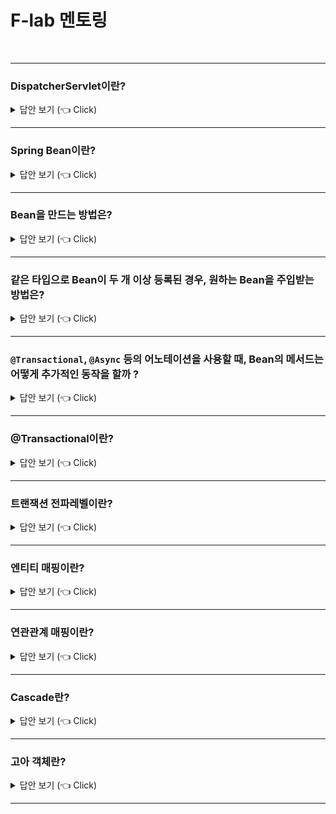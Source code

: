 # F-lab 멘토링
<br>

-----------------------

### DispatcherServlet이란?

<details>
   <summary> 답안 보기 (👈 Click)</summary>
<br />
[참고: https://docs.spring.io/spring-framework/docs/current/javadoc-api/org/springframework/transaction/annotation/Transactional.html] 
+ 
  
</details>


-----------------------

### Spring Bean이란?

<details>
   <summary> 답안 보기 (👈 Click)</summary>
<br />
[참고: 토비의 스프링 p.101] 
+ 빈 또는 빈 오브젝트는 스프링이 IoC 방식으로 관리하는 오브젝트라는 뜻이다. 
  주의할 점은 스프링을 사용하는 애플리케이션에서 만들어지는 모든 오브젝트가 다 빈은 아니라는 사실이다.
  그 중에서 스프링이 직접 그 생성과 제어를 담당하는 오브젝트만을 빈이라고 부른다. 
  
</details>


-----------------------

### Bean을 만드는 방법은?

<details>
   <summary> 답안 보기 (👈 Click)</summary>
<br />
[참고: ] 
+ 개발자가 @Bean 어노테이션을 통해 직접 만드는 방법과 
  스프링 컨테이너가 @ComponentScan을 통해 만드는 방법이 있다. 
  
</details>

-----------------------
### 같은 타입으로 Bean이 두 개 이상 등록된 경우, 원하는 Bean을 주입받는 방법은?

<details>
   <summary> 답안 보기 (👈 Click)</summary>
<br />
[참고: 김영한 스프링 기본] 
+ @Autowired 필드 명 매칭
  @Qualifier -> @Qualifier끼리 매칭 -> 빈 이름 매칭
  @Primary 사용 
  이렇게 3가지 방법이 있다.
  
</details>

-----------------------

### `@Transactional`, `@Async` 등의 어노테이션을 사용할 때, Bean의 메서드는 어떻게 추가적인 동작을 할까 ?

<details>
   <summary> 답안 보기 (👈 Click)</summary>
<br />
[참고: ChatGPT ] 
+ @Transactional과 @Async는 Spring 프레임워크에서 제공하는 어노테이션으로, Bean의 메서드에 추가적인 동작을 할 수 있도록 도와줍니다.

@Transactional:
@Transactional 어노테이션은 메서드 실행을 트랜잭션 내에서 수행하도록 지정합니다. 이 어노테이션을 메서드에 추가하면, 메서드가 호출될 때 Spring은 자동으로 트랜잭션을 시작하고, 메서드가 정상적으로 실행되면 트랜잭션을 커밋(commit)하며, 예외가 발생하면 롤백(rollback)합니다. 따라서 메서드가 여러 개의 데이터베이스 작업 또는 다른 트랜잭션 작업을 수행해야 할 때 유용합니다. @Transactional은 메서드 레벨과 클래스 레벨에서 사용할 수 있습니다. 클래스 레벨에 사용할 경우 해당 클래스의 모든 메서드에 트랜잭션을 적용합니다.

@Async:
@Async 어노테이션은 메서드를 비동기적으로 실행하도록 지정합니다. 즉, 메서드를 호출하면 Spring은 해당 메서드를 별도의 스레드에서 실행하며, 호출자는 메서드의 완료를 기다리지 않고 다음 코드를 실행합니다. 이를 통해 비동기적인 작업을 처리할 수 있으며, 주로 시간이 오래 걸리는 작업이나 외부 서비스 호출 등에 유용합니다. 메서드가 void 형태이거나 Future<T>를 반환하는 경우 사용할 수 있습니다.

이러한 어노테이션을 사용하려면 Spring 애플리케이션에서 다음과 같은 설정이 필요합니다:

@Transactional:

Spring의 트랜잭션 매니저가 적절히 구성되어 있어야 합니다. 일반적으로 @EnableTransactionManagement 어노테이션을 구성 클래스에 추가하여 활성화합니다.
@Async:

Spring의 비동기 실행을 위해 @EnableAsync 어노테이션을 구성 클래스에 추가하여 활성화합니다. 또한, 비동기 작업을 처리할 ThreadPoolTaskExecutor 빈을 구성해야 합니다.
간단한 예시로 @Transactional과 @Async를 함께 사용하는 메서드를 보겠습니다:

java
Copy code
@Service
public class MyService {

    @Autowired
    private MyRepository myRepository;

    @Transactional
    public void doTransactionalMethod() {
        // 여러 데이터베이스 작업을 수행하는 메서드
        // 이 메서드가 예외를 발생시키면 트랜잭션이 롤백됩니다.
        // 그렇지 않으면 커밋됩니다.
    }

    @Async
    public void doAsyncMethod() {
        // 비동기적으로 실행되는 메서드
        // 메서드 호출자는 이 메서드의 실행을 기다리지 않고 다음 코드를 실행합니다.
    }
}
이렇게 하면 Spring은 doTransactionalMethod를 트랜잭션 내에서 실행하고, doAsyncMethod를 비동기적으로 실행합니다.
  
</details>

-----------------------



### @Transactional이란?

<details>
   <summary> 답안 보기 (👈 Click)</summary>
<br />
[참고: https://docs.spring.io/spring-framework/docs/current/javadoc-api/org/springframework/transaction/annotation/Transactional.html] 
+ 개별적인 메소드 혹은 클래스의 트랜잭션 특성을 나타냅니다.
  이것이 클래스 레벨에서 선언되면, 선언된 클래스의 모든 메소드와 서브 클래스에 기본적으로 적용됩니다.
  이것은 클래스 계층 구조의 위쪽, 즉 조상 클래스에는 적용되지 않습니다.
  상속받은 메소드는 서브 클래스 어노테이션에 참여하기 위해서는 지역적으로 재선언되어야 합니다. 
  
</details>


-----------------------

### 트랜잭션 전파레벨이란?

<details>
   <summary> 답안 보기 (👈 Click)</summary>
<br />
[참고: https://www.baeldung.com/spring-transactional-propagation-isolation] 
+ 전파레벨은 우리의 비즈니스 로직 트랜잭션의 경계를 정의합니다. 
  스프링은 우리의 전파레벨 세팅에 따라 트랜잭션을 시작하거나 멈춥니다. 
  스프링은 전파레벨에 따라 TransactionManager::getTransaction을 호출해서
  트랜잭션을 얻거나 생성합니다. 
  이것은 모든 타입의 TransactionManager에 대한 전파를 지원하지만,
  그 중에는 TransactionManager의 특정 구현에 의해서만 지원되는 것이 있습니다. 
  각각의 다른 Propagations와 각각이 어떻게 동작하는지 살펴봅시다.

  (1) Required 전파 레벨
  - Required는 기본 전파 레벨입니다. 스프링은 액티브 트랜잭션이 있는지 확인하고,
    아무것도 없다면, 새로운 것을 만듭니다.
    그렇지 않으면, 비즈니스 로직은 현재 액티브 트랜잭션에 종속됩니다.

  (2) Supports 전파 레벨
  - SUPPORTS는, 스프링이 먼저 액티브 트랜잭션이 있는지 확인하고,
    트랜잭션이 존재한다면, 존재하는 트랜잭션이 사용됩니다.
    트랜잭션이 없다면, 이것은 non-transactional로 실행됩니다.
    
  (3) Mandatory 전파 레벨
  - MANDATORY는, 스프링이 먼저 액티브 트랜잭션이 있는지 확인하고,
    트랜잭션이 존재한다면, 존재하는 트랜잭션이 사용됩니다.
    만약 트랜잭션이 없다면, 스프링은 Exception을 던집니다.
    
  (4) Never 전파 레벨
  - Never는, 스프링이 먼저 액티브 트랜잭션이 있는지 확인하고,
    트랜잭션이 존재한다면, 스프링은 Exception을 던집니다.

  (5) Not Supported 전파 레벨
  - Not Supported 전파 레벨은, 만약 현재 트랜잭션이 존재한다면,
    스프링이 그것을 멈추고, 비즈니스 로직이 트랜잭션 없이 실행됩니다.

  (6) Requires new 전파 레벨 
  - Required_new 전파 레벨은, 스프링은 현재 트랜잭션이 존재한다면 중지하고,
    새로운 것을 만듭니다. 
</details>


-----------------------

### 엔티티 매핑이란?

<details>
   <summary> 답안 보기 (👈 Click)</summary>
<br />
[참고: 자바 ORM 표준 JPA 프로그래밍 p.122] 
+ JPA를 사용하는데 가장 중요한 일은 엔티티와 테이블을 정확히 매핑하는 것입니다. 
  따라서 매핑 어노테이션을 숙지하고 사용해야 합니다. 
  JPA는 다양한 매핑 어노테이션을 지원하는데 크게 4가지로 분류할 수 있습니다. 
  오른쪽에는 대표 어노테이션들을 적어보았습니다. 

  (1) 객체와 테이블 매핑
  - @Entity, @Table
  (2) 기본 키 매핑
  - @Id
  (3) 필드와 컬럼 매핑
  - @Column  
  (4) 연관관계 매핑
  - @ManyToOne, @JoinColumn

(1) @Entity 
- JPA를 사용해서 테이블과 매핑할 클래스는 @Entity 어노테이션을 필수로 붙여야 합니다.
  @Entity가 붙은 클래스는 JPA가 관리하는 것으로, 엔티티라 부릅니다.

  @Entity 적용 시 주의사항은 다음과 같습니다.
  - 기본 생성자는 필수다(파라미터가 없는 public 또는 protected 생성자)
  - final 클래스, enum, interface, inner 클래스에는 사용할 수 없다
  - 저장할 필드에 final을 사용하면 안된다.
    
  JPA가 엔티티 객체를 생성할 때, 기본 생성자를 사용하므로 이 생성자는 반드시 있어야 한다
  자바는 생성자가 하나도 없으면 다음과 같은 기본 생성자를 자동으로 만든다.
  public Member(){} // 기본 생성자
  문제는 다음과 같이 생성자를 하나 이상 만들면 자바는 기본 생성자를 자동으로 만들지 않는다.
  이때는 기본 생성자를 직접 만들어야 한다.

(2) @Table
- @Table은 엔티티와 매핑할 테이블을 지정한다. 생략하면 매핑한 에닡티 이름을
  테이블 이름으로 사용한다.

(3) @Column
- @Column은 객체 필드를 테이블 칼럼에 매핑한다. 가장 많이 사용되고 기능도 많다.
  속성 중에 name, nullable이 주로 사용되고 나머지는 잘 사용되지 않는 편이다.
  
  
</details>


-----------------------

### 연관관계 매핑이란?

<details>
   <summary> 답안 보기 (👈 Click)</summary>
<br />
[참고: 자바 ORM 표준 JPA 프로그래밍 p.122] 
+ 엔티티들은 대부분 다른 엔티티와 연관관계가 있다. 
  예를 들어, 주문 엔티티는 어떤 상품을 주문했는지 알기 위해 상품 엔티티와 연관관계가 있고,
  상품 엔티티는 카테고리, 재고 등 또 다른 엔티티와 관계가 있다. 
  그런데 객체는 참조(주소)를 사용해서 관계를 맺고 테이블은 외래 키를 사용해서 관계를 맺는다. 
  이 둘은 완전히 다른 특징을 가진다. 
  객체 관계 매핑(ORM)에서 가장 어려운 부분이 바로 객체 연관관계와 테이블 연관관계를 매핑하는 일이다. 
  객체의 참조와 테이블의 외래 키를 매핑하는 것이 이 장의 목표다. 

  시작하기 전에 연관관계 매핑을 이해하기 위한 핵심 키워드를 정리해보았다. 
  진행하면서 하나씩 이해해보자. 
  (1) 방향
  - 단방향, 양방향이 있다. 예를 들어 회원과 팀이 관계가 있을 때, 회원 -> 팀 또는 팀 -> 회원 둘 중 한 쪽만 참조하는 것을
    단방향 관계라 하고, 회원 -> 팀, 팀 -> 회원 양쪽 모두 서로 참조하는 것을 양방향 관계라 한다.
    방향은 객체관계에만 존재하고, 테이블 관계는 항상 양방향이다. 

  (2) 다중성
  - 다대일(N:1), 일대다(1:N), 일대일(1:1), 다대다(N:M) 다중성이 있다.
    예를 들어, 회원과 팀이 있을 때 여러 회원은 한 팀에 속하므로 회원과 팀은 다대일 관계다. 
    반대로 한 팀에 여러 회원이 소속될 수 있으므로 팀과 회원은 일대다 관계다.

  (3) 연관관계의 주인
  - 객체를 양방향 연관관계로 만들면 연관관계의 주인을 정해야 한다. 
  
</details>


-----------------------

### Cascade란?

<details>
   <summary> 답안 보기 (👈 Click)</summary>
<br />
[참고: 자바 ORM 표준 JPA 프로그래밍  ] 
+ 특정 엔티티를 영속 상태로 만들 때, 연관된 엔티티도 함께 영속 상태로 만들고 싶으면,
  영속성 전이(transitive persistence) 기능을 사용하면 됩니다. 
  JPA는 CASCADE 옵션으로 영속성 전이를 제공합니다.
  쉽게 말해서 영속성 전이를 사용하면 부모 엔티티를 저장할 때, 자식 엔티티도 함께 저장할 수 있습니다. 

  예제 8.14의 부모 엔티티가 예제 8.15의 여러 자식 엔티티를 가지고 있습니다. 
  JPA에서 엔티티를 저장할 때 연관된 모든 엔티티는 영속 상태여야 합니다. 
  따라서 예제를 보면 부모 엔티티를 영속 상태로 만들고 자식 엔티티도 각각 영속 상태로 만듭니다.
  이럴 때, 영속성 전이를 사용하면 부모만 영속 상태로 만들면 연관된 자식까지 한 번에 영속 상태로 만들 수 있습니다. 

  1) 영속성 전이: 저장 
  영속성 전이를 활성화하는 CASCADE 옵션을 적용해보자. 
  부모를 영속화 할 때 연관된 자식들도 함께 영속화하라고 cascade = CascadeType.PERSIST 옵션을 설정했다.
  이 옵션을 적용하면 예제 8.17처럼 간편하게 부모와 자식 엔티티를 한 번에 영속화할 수 있다. 
  부모만 영속화하면 CascadeType.PERSIST로 설정한 자식 엔티티까지 함께 영속화해서 저장한다.
  데이터베이스에 입력된 데이터를 확인해보자. 

  SELECT * FROM CHILD

  이 코드의 쿼리 결과를 보면 데이터가 정상적으로 2건 입력된 것을 확인할 수 있다.
  쿼리 결과는 표 8.1과 같다. 
  영속성 전이는 연관관계를 매핑하는 것과는 아무 관련이 없다.
  단지 엔티티를 영속화할 때 연관된 엔티티도 같이 영속화하는 편리함을 제공할 뿐이다. 
  그래서 예제 8.17을 보면 양방향 연관관계를 추가한 다음 영속 상태로 만든 것을 확인할 수 있다. 

  2) 영속성 전이: 삭제 
  - 방금 저장한 부모와 자식 엔티티를 모두 제거하려면 다음 코드와 같이 각각의 엔티티를 하나씩 제거해야 한다. 
    영속성 전이는 엔티티를 삭제할 때도 사용할 수 있다.
    CascadeType.REMOVE로 설정하고 다음 코드처럼 부모 엔티티만 삭제하면 연관된 자식 엔티티도 함께 삭제된다.
     
    Parent findParent = em.find(PArent.class, 1L);
    em.remove(findParent);

    코드를 실행하면 DELETE SQL을 3번 실행하고 부모는 물론 연관된 자식도 모두 삭제한다. 
    삭제 순서는 외래 키 제약조건을 고려해서 자식을 먼저 삭제하고 부모를 삭제한다. 

    만약 CascadeType.REMOVE를 설정하지 않고 이 코드를 실행하면 어떻게 될까?
    그러면 부모 엔티티만 삭제된다. 하지만 데이터베이스의 부모 로우를 삭제하는 순간
    자식 테이블에 걸려 있는 외래 키 제약조건으로 인해,
    데이터베이스에서 외래 키 무결성 예외가 발생한다.

  3) CASCADE의 종류
  - 예제 8.18의 CascadeType 코드를 보면 다양한 옵션이 있는 것을 확인할 수 있다.
    public enum CascadeType{
       ALL,
       PERSIST,
       MERGE,
       REMOVE,
       REFRESH,
       DETACH
    }

  - 다음처럼 여러 속성을 같이 사용할 수 있다.
    cascade = {CascadeType.PERSIST, CascadeType.REMOVE}

    참고로 CascadeType.PERSIST, CascadeType.REMOVE는 em.persist(), em.remove()를 실행할 때,
    바로 전이가 발생하지 않고 플러시를 호출할 때 전이가 발생한다. 
</details>


-----------------------

### 고아 객체란?

<details>
   <summary> 답안 보기 (👈 Click)</summary>
<br />
[참고: 자바 ORM 표준 JPA 프로그래밍 p.311] 
+ JPA는 부모 엔티티와 연관관계가 끊어진 자식 엔티티를 자동으로 삭제하는 기능을 제공하는데,
  이것을 고아 객체(ORPHAN) 제거라 한다.
  이 기능을 사용해서 부모 엔티티의 컬렉션에서 자식 엔티티의 참조만 제거하면,
  자식 엔티티가 자동으로 삭제되도록 해보자. 

  ```
  @Entity
  public class Parent{

    @Id @GeneratedValue 
    private Long id;

    @OneToMany(mappedBy="parent", orphanRemoval=true)
    private List<Child> children = new ArrayList<Child>();

  ```

  예제 8.19를 보면 고아 객체 제거 기능을 활성화 하기 위해 컬렉션에 orphanRemoval=true를 설정하자.
  이제 컬렉션에서 제거한 엔티티는 자동으로 삭제된다. 
  다음 사용 코드를 보자. 
  Parent parent1 = em.find(Parent.class, id);
  parent1.getChildren().remove(0); // 자식 엔티티를 컬렉션에서 제거 

  실행 결과 SQL은 다음과 같다.
  DELETE FROM CHILD WHERE ID=?

  사용 코드를 보면 컬렉션에서 첫 번째 자식을 제거했다. 
  orphanRemoval=true 옵션으로 인해 컬렉션에서 엔티티를 제거하면 데이터베이스의 데이터도 삭제된다.
  고아 객체 제거 기능은 영속성 컨텍스트를 플러시할 때 적용되므로 플러시 시점에 DELETE SQL이 실행된다. 
  모든 자식 엔티티를 제거하려면 다음 코드처럼 컬렉션을 비우면 된다. 
  parent1.getChildren().clear(); 

  고아 객체를 정리해보자. 고아 객체 제거는 참조가 제거된 엔티티는 다른 곳에서 참조하지 않는 고아 객체로 보고 삭제하는 기능이다. 
  따라서 이 기능은 참조하는 곳이 하나일 때만 사용해야 한다.
  쉽게 이야기해서 특정 엔티티가 개인 소유하는 엔티티에만 이 기능을 적용해야 한다. 
  만약 삭제한 엔티티를 다른 곳에서도 참조한다면 문제가 발생할 수 있다.
  이런 이유로 orphanRemoval은 @OneToOne, @OneToMany에만 사용할 수 있다. 

  고아 객체 제거에는 기능이 하나 더 있는데 개념적으로 볼 때 부모를 제거하면 자식은 고아가 된다. 
  따라서 부모를 제거하면 자식도 같이 제거된다.
  이것은 CascadeType.REMOVE를 설정한 것과 같다. 
  
  
</details>


-----------------------



